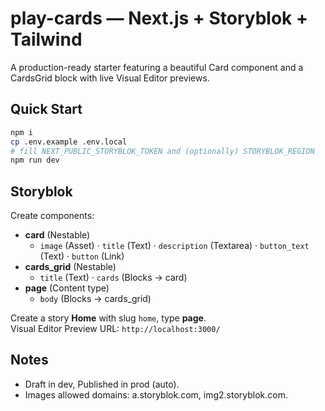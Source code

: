 # play-cards — Next.js + Storyblok + Tailwind

A production-ready starter featuring a beautiful Card component and a CardsGrid block with live Visual Editor previews.

## Quick Start
```bash
npm i
cp .env.example .env.local
# fill NEXT_PUBLIC_STORYBLOK_TOKEN and (optionally) STORYBLOK_REGION
npm run dev
```

## Storyblok
Create components:

- **card** (Nestable)
  - `image` (Asset) · `title` (Text) · `description` (Textarea) · `button_text` (Text) · `button` (Link)
- **cards_grid** (Nestable)
  - `title` (Text) · `cards` (Blocks -> card)
- **page** (Content type)
  - `body` (Blocks -> cards_grid)

Create a story **Home** with slug `home`, type **page**.  
Visual Editor Preview URL: `http://localhost:3000/`

## Notes
- Draft in dev, Published in prod (auto).
- Images allowed domains: a.storyblok.com, img2.storyblok.com.
